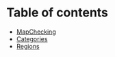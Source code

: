 # Table of contents

* [MapChecking](README.md)
* [Categories](categories.md)
* [Regions](regions.md)
